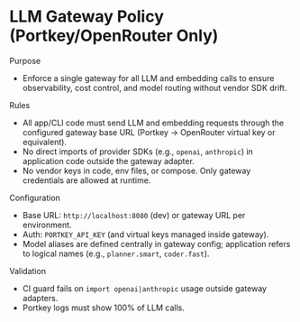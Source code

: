 # LLM Gateway Policy (Portkey/OpenRouter Only)

Purpose
- Enforce a single gateway for all LLM and embedding calls to ensure observability, cost control, and model routing without vendor SDK drift.

Rules
- All app/CLI code must send LLM and embedding requests through the configured gateway base URL (Portkey → OpenRouter virtual key or equivalent).
- No direct imports of provider SDKs (e.g., `openai`, `anthropic`) in application code outside the gateway adapter.
- No vendor keys in code, env files, or compose. Only gateway credentials are allowed at runtime.

Configuration
- Base URL: `http://localhost:8080` (dev) or gateway URL per environment.
- Auth: `PORTKEY_API_KEY` (and virtual keys managed inside gateway).
- Model aliases are defined centrally in gateway config; application refers to logical names (e.g., `planner.smart`, `coder.fast`).

Validation
- CI guard fails on `import openai|anthropic` usage outside gateway adapters.
- Portkey logs must show 100% of LLM calls.

